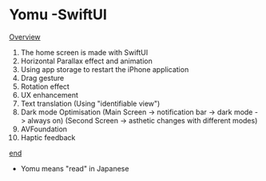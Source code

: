#  Yomu -SwiftUI

[Overview](#overview)

1. The home screen is made with SwiftUI
2. Horizontal Parallax effect and animation
3. Using app storage to restart the iPhone application
4. Drag gesture
5. Rotation effect
6. UX enhancement
7. Text translation (Using "identifiable view")
8. Dark mode Optimisation
   (Main Screen -> notification bar -> dark mode -> always on)
   (Second Screen -> asthetic changes with different modes)
9. AVFoundation
10. Haptic feedback


[end](#end)
* Yomu means "read" in Japanese

